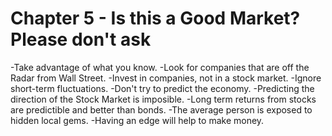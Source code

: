 # Chapter 5 - Is this a Good Market? Please don't ask

-Take advantage of what you know.
-Look for companies that are off the Radar from Wall Street.
-Invest in companies, not in a stock market.
-Ignore short-term fluctuations.
-Don't try to predict the economy.
-Predicting the direction of the Stock Market is imposible.
-Long term returns from stocks are predictible and better than bonds.
-The average person is exposed to hidden local gems.
-Having an edge will help to make money.
